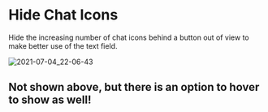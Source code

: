 # Hide Chat Icons
Hide the increasing number of chat icons behind a button out of view to make better use of the text field.

![2021-07-04_22-06-43](https://user-images.githubusercontent.com/8385001/124398102-68556780-dd03-11eb-8fae-626e28b13b8c.gif)

## Not shown above, but there is an option to hover to show as well!

